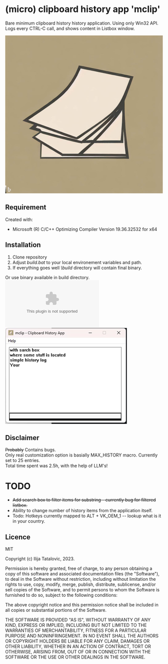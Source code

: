 # (micro) clipboard history app **'mclip'**
Bare minimum clipboard history history application. Using only Win32 API.  
Logs every CTRL-C call, and shows content in Listbox window.  

![mclip](resources/mclip_icon.jpg)

## Requirement
Created with:  
 - Microsoft (R) C/C++ Optimizing Compiler Version 19.36.32532 for x64

## Installation
1. Clone repository
2. Adjust *build.bat* to your local environement variables and path. 
4. If everything goes well *\build* directory will contain final binary.  

Or use binary available in build directory.  
![](build/mclip.zip)
![mclip_app](resources/mclip_app.jpg)



## Disclaimer
~~Probably~~ Contains bugs.   
Only real customization option is basially MAX_HISTORY macro. Currently set to 25 entries.  
Total time spent was 2.5h, with the help of LLM's! 

# TODO 
- ~~Add search box to filter items for substring - currently bug for filtered listbox.~~
- Ability to change number of history items from the application itself.
- Todo: Hotkeys currently mapped to ALT + VK_OEM_1 -- lookup what is it in your country.

## Licence
MIT 

Copyright (c) Ilija Tatalovic, 2023.

Permission is hereby granted, free of charge, to any person obtaining a copy
of this software and associated documentation files (the "Software"), to deal
in the Software without restriction, including without limitation the rights
to use, copy, modify, merge, publish, distribute, sublicense, and/or sell
copies of the Software, and to permit persons to whom the Software is
furnished to do so, subject to the following conditions:

The above copyright notice and this permission notice shall be included in all
copies or substantial portions of the Software.

THE SOFTWARE IS PROVIDED "AS IS", WITHOUT WARRANTY OF ANY KIND, EXPRESS OR
IMPLIED, INCLUDING BUT NOT LIMITED TO THE WARRANTIES OF MERCHANTABILITY,
FITNESS FOR A PARTICULAR PURPOSE AND NONINFRINGEMENT. IN NO EVENT SHALL THE
AUTHORS OR COPYRIGHT HOLDERS BE LIABLE FOR ANY CLAIM, DAMAGES OR OTHER
LIABILITY, WHETHER IN AN ACTION OF CONTRACT, TORT OR OTHERWISE, ARISING FROM,
OUT OF OR IN CONNECTION WITH THE SOFTWARE OR THE USE OR OTHER DEALINGS IN THE
SOFTWARE.

